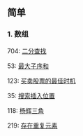 ## 简单

### 1. 数组

704: [二分查找](src/main/java/com/liang/tree/array/BinarySearch.java)

53: [最大子序和](src/main/java/com/liang/tree/array/MaxSubArray.java)

123: [买卖股票的最佳时机](src/main/java/com/liang/tree/array/MaxProfit.java)

35: [搜索插入位置](src/main/java/com/liang/tree/array/SearchInsert.java)

118: [杨辉三角](src/main/java/com/liang/tree/array/YangHuiTriangle.java)

219: [存在重复元素](src/main/java/com/liang/tree/array/ContainsNearbyDuplicate.java)